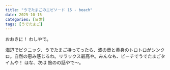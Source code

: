 ```yaml
---
title: "うでたまごのエピソード 15 - beach"
date: 2025-10-15
categories: [日常]
tags: [うでたまご]
---
```


おおきに！ わしやで。

海辺でピクニック、うでたまご持ってったら、波の音と黄身のトロトロがシンクロ。自然の恵み感じるわ。リラックス最高や。みんなも、ビーチでうでたまごタイムや！ ほな、次は 旅のの話やで～。
